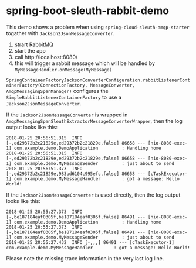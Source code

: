 # spring-boot-sleuth-rabbit-demo

This demo shows a problem when using `spring-cloud-sleuth-amqp-starter` togather with `Jackson2JsonMessageConverter`.

1. strart RabbitMQ
2. start the app
3. call http://localhost:8080/ 
4. this will trigger a rabbit message which will be handled by `MyMessageHandler.onMessage(MyMessage)`

`SpringContainerFactoryJacksonConverterConfiguration.rabbitListenerContainerFactory(ConnectionFactory, MessageConverter, AmqpMessagingSpanManager)` configures the `SimpleRabbitListenerContainerFactory` to use a `Jackson2JsonMessageConverter`.


If the `Jackson2JsonMessageConverter` is wrapped in `AmqpMessagingSpanSleuthExtractorMessageConverterWrapper`, then the log output looks like this:

```
2018-01-25 20:56:51.315  INFO [-,ed29372b2c21829e,ed29372b2c21829e,false] 86658 --- [nio-8080-exec-1] com.example.demo.DemoApplication         : Handling home
2018-01-25 20:56:51.315  INFO [-,ed29372b2c21829e,ed29372b2c21829e,false] 86658 --- [nio-8080-exec-1] com.example.demo.MyMessageSender         : just about to send
2018-01-25 20:56:51.373  INFO [-,ed29372b2c21829e,983bd6104c995efc,false] 86658 --- [cTaskExecutor-1] com.example.demo.MyMessageHandler        : got a message: Hello World!
```

If the `Jackson2JsonMessageConverter` is used directly, then the log output looks like this:

```
2018-01-25 20:55:27.373  INFO [-,be187184eaf0305f,be187184eaf0305f,false] 86491 --- [nio-8080-exec-1] com.example.demo.DemoApplication         : Handling home
2018-01-25 20:55:27.373  INFO [-,be187184eaf0305f,be187184eaf0305f,false] 86491 --- [nio-8080-exec-1] com.example.demo.MyMessageSender         : just about to send
2018-01-25 20:55:27.432  INFO [-,,,] 86491 --- [cTaskExecutor-1] com.example.demo.MyMessageHandler        : got a message: Hello World!
```

Please note the missing trace information in the very last log line.


